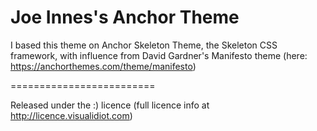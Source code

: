 Joe Innes's Anchor Theme
=====================

I based this theme on Anchor Skeleton Theme, the Skeleton CSS framework, with influence from David Gardner's Manifesto theme (here: https://anchorthemes.com/theme/manifesto)

=========================

Released under the :) licence (full licence info at http://licence.visualidiot.com)
